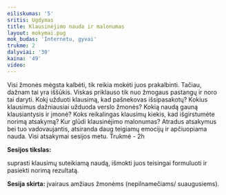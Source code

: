 ```yaml
---
eiliskumas: '5'
sritis: Ugdymas
title: Klausinėjimo nauda ir malonumas
layout: mokymai.pug
mok_budas: 'Internetu, gyvai'
trukme: 2
dalyviai: '30'
kaina: '49'
video:
---
```

Visi žmonės mėgsta kalbėti, tik reikia mokėti juos prakalbinti. Tačiau, dažnam tai yra iššūkis. Viskas priklauso tik nuo žmogaus pastangų ir noro tai daryti. Kokį užduoti klausimą, kad pašnekovas išsipasakotų? Kokius klausimus dažniausiai užduoda verslo žmonės? Kokią naudą gauną klausiantysis ir įmonė? Koks reikalingas klausimų kiekis, kad išgirstumėte norimą atsakymą? Kur glūdi klausinėjimo malonumas? <!--more--> Atradus atsakymus bei tuo vadovaujantis, atsiranda daug teigiamų emocijų ir apčiuopiama nauda. Visi atsakymai sesijos metu. Trukmė - 2h

**Sesijos tikslas:**

suprasti klausimų suteikiamą naudą, išmokti juos teisingai formuluoti ir pasiekti norimą rezultatą.

**Sesija skirta:** įvairaus amžiaus žmonėms (nepilnamečiams/ suaugusiems).
